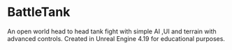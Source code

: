 # BattleTank
An open world head to head tank fight with simple AI ,UI and terrain with advanced controls. Created in Unreal Engine 4.19 for educational purposes.
